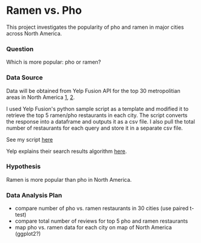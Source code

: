 # Ramen vs. Pho

This project investigates the popularity of pho and ramen in major cities across North America.

### Question

Which is more popular: pho or ramen? 

### Data Source

Data will be obtained from Yelp Fusion API for the top 30 metropolitian areas in North America [1](https://factfinder.census.gov/faces/tableservices/jsf/pages/productview.xhtml?src=bkmk), [2](http://www.statcan.gc.ca/pub/91-214-x/2016000/tbl/tbl1.1-eng.htm). 

I used Yelp Fusion's python sample script as a template and modified it to retrieve the top 5 ramen/pho restaurants in each city. The script converts the response into a dataframe and outputs it as a csv file. I also pull the total number of restaurants for each query and store it in a separate csv file. 

See my script [here](https://github.com/topspinj/yelp-fusion/tree/master/fusion/python)

Yelp explains their search results algorithm [here](https://www.yelp-support.com/article/How-does-Yelp-decide-which-reviews-to-feature-in-search-results?l=en_US).


### Hypothesis 

Ramen is more popular than pho in North America. 

### Data Analysis Plan 

- compare number of pho vs. ramen restaurants in 30 cities (use paired t-test)
- compare total number of reviews for top 5 pho and ramen restaurants 
- map pho vs. ramen data for each city on map of North America (ggplot2?)